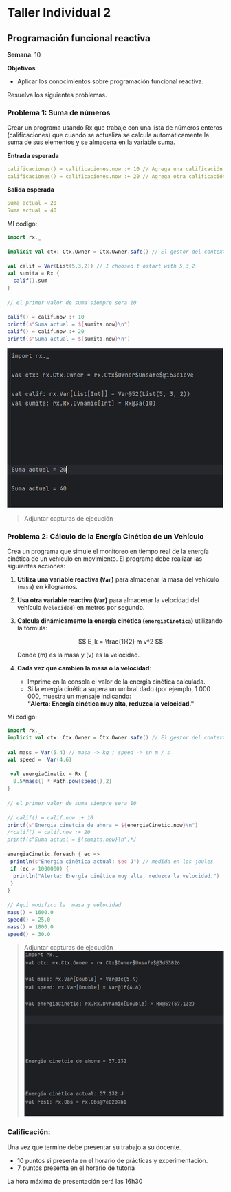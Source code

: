 # Taller Individual  2
## Programación funcional reactiva

**Semana**: 10

**Objetivos**:

- Aplicar los conocimientos sobre programación funcional reactiva.

Resuelva los siguientes problemas.

### Problema 1: Suma de números

Crear un programa usando Rx que trabaje con una lista de números enteros (calificaciones) que cuando se actualiza se calcula automáticamente la suma de sus elementos y se almacena en la variable suma.

**Entrada esperada**
```yaml
calificaciones() = calificaciones.now :+ 10 // Agrega una calificación
calificaciones() = calificaciones.now :+ 20 // Agrega otra calificación
```

**Salida esperada**
```yaml
Suma actual = 20
Suma actual = 40
```
MI codigo:
``` scala
import rx._

implicit val ctx: Ctx.Owner = Ctx.Owner.safe() // El gestor del contexto

val calif = Var(List(5,3,2)) // I choosed t ostart with 5,3,2
val sumita = Rx {
  calif().sum
}

// el primer valor de suma siempre sera 10

calif() = calif.now :+ 10
printf(s"Suma actual = ${sumita.now}\n")
calif() = calif.now :+ 20
printf(s"Suma actual = ${sumita.now}\n")
```
![Imagen1](/b2-s10-img/image1.png)

> Adjuntar capturas de ejecución

### Problema 2: Cálculo de la Energía Cinética de un Vehículo

Crea un programa que simule el monitoreo en tiempo real de la energía cinética de un vehículo en movimiento. El programa debe realizar las siguientes acciones:

1. **Utiliza una variable reactiva (`Var`)** para almacenar la masa del vehículo (`masa`) en kilogramos.
2. **Usa otra variable reactiva (`Var`)** para almacenar la velocidad del vehículo (`velocidad`) en metros por segundo.
3. **Calcula dinámicamente la energía cinética (`energiaCinetica`)** utilizando la fórmula:

   $$
   E_k = \frac{1}{2} m v^2
   $$

   Donde \(m\) es la masa y \(v\) es la velocidad.

4. **Cada vez que cambien la masa o la velocidad**:
   - Imprime en la consola el valor de la energía cinética calculada.
   - Si la energía cinética supera un umbral dado (por ejemplo, 1 000 000, muestra un mensaje indicando:  
     **"Alerta: Energía cinética muy alta, reduzca la velocidad."**


Mi codigo:

``` scala
import rx._
implicit val ctx: Ctx.Owner = Ctx.Owner.safe() // El gestor del contexto

val mass = Var(5.4) // masa -> kg ; speed -> en m / s
val speed =  Var(4.6)

 val energiaCinetic = Rx {
  0.5*mass() * Math.pow(speed(),2)
}

// el primer valor de suma siempre sera 10

// calif() = calif.now :+ 10
printf(s"Energia cinetcia de ahora = ${energiaCinetic.now}\n")
/*calif() = calif.now :+ 20
printf(s"Suma actual = ${sumita.now}\n")*/

energiaCinetic.foreach { ec =>
 println(s"Energía cinética actual: $ec J") // medida en los joules
 if (ec > 1000000) {
  println("Alerta: Energía cinética muy alta, reduzca la velocidad.")
 }
}

// Aqui modifico la  masa y velocidad
mass() = 1600.0
speed() = 25.0
mass() = 1800.0
speed() = 30.0
```

> Adjuntar capturas de ejecución
![Image2](/b2-s10-img/image2.png)


### Calificación:

Una vez que termine debe presentar su trabajo a su docente.

- 10 puntos si presenta en el horario de prácticas y experimentación.
- 7 puntos presenta en el horario de tutoría

La hora máxima de presentación será las 16h30
